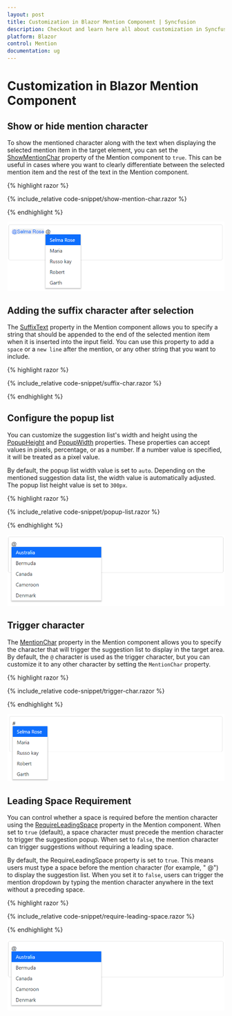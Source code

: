 ```yaml
---
layout: post
title: Customization in Blazor Mention Component | Syncfusion
description: Checkout and learn here all about customization in Syncfusion Blazor Mention component and much more.
platform: Blazor
control: Mention
documentation: ug
---
```


# Customization in Blazor Mention Component

## Show or hide mention character

To show the mentioned character along with the text when displaying the selected mention item in the target element, you can set the [ShowMentionChar](https://help.syncfusion.com/cr/blazor/Syncfusion.Blazor.DropDowns.SfMention-1.html#Syncfusion_Blazor_DropDowns_SfMention_1_ShowMentionChar) property of the Mention component to `true`. This can be useful in cases where you want to clearly differentiate between the selected mention item and the rest of the text in the Mention component.

{% highlight razor %}

{% include_relative code-snippet/show-mention-char.razor %}

{% endhighlight %}

![Blazor Mention with show or hide mention character](./images/blazor-mention-show-mention-char.png)

## Adding the suffix character after selection

The [SuffixText](https://help.syncfusion.com/cr/blazor/Syncfusion.Blazor.DropDowns.SfMention-1.html#Syncfusion_Blazor_DropDowns_SfMention_1_SuffixText) property in the Mention component allows you to specify a string that should be appended to the end of the selected mention item when it is inserted into the input field. You can use this property to add a `space` or a `new line` after the mention, or any other string that you want to include.

{% highlight razor %}

{% include_relative code-snippet/suffix-char.razor %}

{% endhighlight %}

## Configure the popup list

You can customize the suggestion list's width and height using the [PopupHeight](https://help.syncfusion.com/cr/blazor/Syncfusion.Blazor.DropDowns.SfMention-1.html#Syncfusion_Blazor_DropDowns_SfMention_1_PopupHeight) and [PopupWidth](https://help.syncfusion.com/cr/blazor/Syncfusion.Blazor.DropDowns.SfMention-1.html#Syncfusion_Blazor_DropDowns_SfMention_1_PopupWidth) properties. These properties can accept values in pixels, percentage, or as a number. If a number value is specified, it will be treated as a pixel value.

By default, the popup list width value is set to `auto`. Depending on the mentioned suggestion data list, the width value is automatically adjusted. The popup list height value is set to `300px`.

{% highlight razor %}

{% include_relative code-snippet/popup-list.razor %}

{% endhighlight %}

![Blazor Mention with popup list](./images/blazor-mention-popup-list.png)

## Trigger character

The [MentionChar](https://help.syncfusion.com/cr/blazor/Syncfusion.Blazor.DropDowns.SfMention-1.html#Syncfusion_Blazor_DropDowns_SfMention_1_MentionChar) property in the Mention component allows you to specify the character that will trigger the suggestion list to display in the target area. By default, the `@` character is used as the trigger character, but you can customize it to any other character by setting the `MentionChar` property.

{% highlight razor %}

{% include_relative code-snippet/trigger-char.razor %}

{% endhighlight %}

![Blazor Mention with trigger character](./images/blazor-mention-trigger-char.png)

## Leading Space Requirement

You can control whether a space is required before the mention character using the [RequireLeadingSpace](https://help.syncfusion.com/cr/blazor/Syncfusion.Blazor.DropDowns.SfMention-1.html#Syncfusion_Blazor_DropDowns_SfMention_1_MentionChar) property in the Mention component. When set to `true` (default), a space character must precede the mention character to trigger the suggestion popup. When set to `false`, the mention character can trigger suggestions without requiring a leading space.

By default, the RequireLeadingSpace property is set to `true`. This means users must type a space before the mention character (for example, " @") to display the suggestion list. When you set it to `false`, users can trigger the mention dropdown by typing the mention character anywhere in the text without a preceding space.

{% highlight razor %}

{% include_relative code-snippet/require-leading-space.razor %}

{% endhighlight %}

![Blazor Mention with leading space configuration](./images/blazor-mention-popup-list.png)